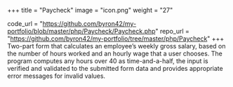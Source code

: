 +++
title = "Paycheck"
image = "icon.png"
weight = "27"

code_url = "https://github.com/byron42/my-portfolio/blob/master/php/Paycheck/Paycheck.php"
repo_url = "https://github.com/byron42/my-portfolio/tree/master/php/Paycheck"
+++
Two-part form that calculates an employee’s weekly gross salary, based on the number of hours worked and an hourly wage that a user chooses. The program computes any hours over 40 as time-and-a-half, the input is verified and validated to the submitted form data and provides appropriate error messages for invalid values.